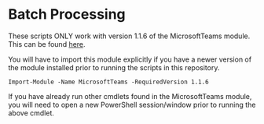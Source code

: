 # Batch Processing

These scripts ONLY work with version 1.1.6 of the MicrosoftTeams module. This can be found [here](https://www.powershellgallery.com/packages/MicrosoftTeams/1.1.6).

You will have to import this module explicitly if you have a newer version of the module installed prior to running the scripts in this repository.
~~~
Import-Module -Name MicrosoftTeams -RequiredVersion 1.1.6
~~~
If you have already run other cmdlets found in the MicrosoftTeams module, you will need to open a new PowerShell session/window prior to running the above cmdlet.